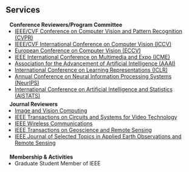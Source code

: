 ## Services

<h4 style="margin:0 10px 0;">Conference Reviewers/Program Committee</h4>

<ul style="margin:0 0 5px;">
  <li><a href="http://cvpr2023.thecvf.com/"><autocolor>IEEE/CVF Conference on Computer Vision and Pattern Recognition (CVPR)</autocolor></a></li>
  <li><a href="http://iccv2023.thecvf.com/"><autocolor>IEEE/CVF International Conference on Computer Vision (ICCV)</autocolor></a></li>
  <li><a href="https://eccv2024.ecva.net/"><autocolor>European Conference on Computer Vision (ECCV)</autocolor></a></li>
  <li><a href="https://www.2023.ieeeicme.org//"><autocolor> IEEE International Conference on Multimedia and Expo (ICME)</autocolor></a></li>
  <li><a href="https://aaai.org//"><autocolor> Association for the Advancement of Artificial Intelligence (AAAI)</autocolor></a></li>
  <li><a href="https://iclr.cc//"><autocolor>  International Conference on Learning Representations (ICLR)</autocolor></a></li>
  <li><a href="https://neurips.cc/"><autocolor>   Annual Conference on Neural Information Processing Systems (NeurIPS)</autocolor></a></li>
  <li><a href="https://virtual.aistats.org/"><autocolor>  International Conference on Artificial Intelligence and Statistics (AISTATS)</autocolor></a></li>
</ul>

<h4 style="margin:0 10px 0;">Journal Reviewers</h4>

<ul style="margin:0 0 20px;">
  <li> <a href="https://www.sciencedirect.com/journal/image-and-vision-computing"> Image and Vision Computing </a> </li>
  <li><a href="https://ieeexplore.ieee.org/xpl/RecentIssue.jsp?punumber=76"> IEEE Transactions on Circuits and Systems for Video Technology </a></li>
  <li><a href="https://ieeexplore.ieee.org/xpl/RecentIssue.jsp?punumber=7742"> IEEE Wireless Communications </a></li>
  <li><a href="https://ieeexplore.ieee.org/xpl/RecentIssue.jsp?punumber=36"> IEEE Transactions on Geoscience and Remote Sensing </a></li>
  <li><a href="https://ieeexplore.ieee.org/xpl/RecentIssue.jsp?punumber=4609443"> IEEE Journal of Selected Topics in Applied Earth Observations and Remote Sensing </a></li>
</ul>

<h4 style="margin:0 10px 0;">Membership & Activities</h4>
<ul style="margin:0 0 20px;">
  <li>Graduate Student Member of IEEE</li>
</ul>

<!-- 
<ul style="margin:0 0 20px;">
  <li><strong>[2019-present]</strong> Member of the <a href="https://www.amstat.org/" target="_blank"> American Statistical Association </a></li>
  <li><strong>[2019-present]</strong> Member of the <a href="https://www.biometricsociety.org/home" target="_blank"> International Biometric Society </a></li>
  <li><strong>[2021-2022]</strong> Chair of the <a href="https://nyu-medicine-cssa.github.io" target="_blank"> Chinese Student and Scholar Association (CSSA)</a> at Grossman School of Medicine, New York University</li>
</ul>-->
